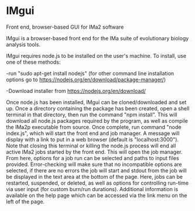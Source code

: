 # IMgui
Front end, browser-based GUI for IMa2 software

IMgui is a browser-based front end for the IMa suite of evolutionary biology analysis tools.

IMgui requires node.js to be installed on the user's machine. To install, use one of these methods:

-run "sudo apt-get install nodejs" (for other command line installation options go to https://nodejs.org/en/download/package-manager/)

-Download installer from https://nodejs.org/en/download/

Once node.js has been installed, IMgui can be cloned/downloaded and set up. Once a directory containing the package has been created, open a shell terminal in that directory, then run the command "npm install". This will download all node.js packages required by the program, as well as compile the IMa2p executable from source. Once complete, run command "node index.js", which will start the front end and job manager. A message will display with a link to put in a web browser (default is "localhost:3000"). Note that closing this terminal or killing the node.js process will end all active IMa2 jobs started by the front end. This will open the job manager. From here, options for a job run can be selected and paths to input files provided. Error-checking will make sure that no incompatible options are selected, if there are no errors the job will start and stdout from the job will be displayed in the text area at the bottom of the page. Here, jobs can be restarted, suspended, or deleted, as well as options for controlling run-time via user input (for custom burn/run durations). Additional information is available on the help page which can be accessed via the link menu on the left of the page. 
